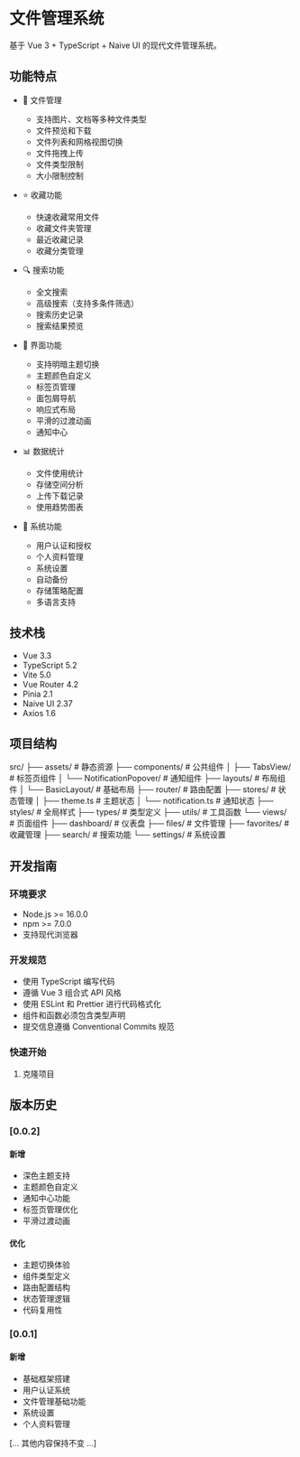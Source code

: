 # 文件管理系统

基于 Vue 3 + TypeScript + Naive UI 的现代文件管理系统。

## 功能特点

- 📁 文件管理
  - 支持图片、文档等多种文件类型
  - 文件预览和下载
  - 文件列表和网格视图切换
  - 文件拖拽上传
  - 文件类型限制
  - 大小限制控制

- ⭐ 收藏功能
  - 快速收藏常用文件
  - 收藏文件夹管理
  - 最近收藏记录
  - 收藏分类管理

- 🔍 搜索功能
  - 全文搜索
  - 高级搜索（支持多条件筛选）
  - 搜索历史记录
  - 搜索结果预览

- 🎨 界面功能
  - 支持明暗主题切换
  - 主题颜色自定义
  - 标签页管理
  - 面包屑导航
  - 响应式布局
  - 平滑的过渡动画
  - 通知中心

- 📊 数据统计
  - 文件使用统计
  - 存储空间分析
  - 上传下载记录
  - 使用趋势图表

- 🔐 系统功能
  - 用户认证和授权
  - 个人资料管理
  - 系统设置
  - 自动备份
  - 存储策略配置
  - 多语言支持

## 技术栈

- Vue 3.3
- TypeScript 5.2
- Vite 5.0
- Vue Router 4.2
- Pinia 2.1
- Naive UI 2.37
- Axios 1.6

## 项目结构

src/
├── assets/          # 静态资源
├── components/      # 公共组件
│   ├── TabsView/    # 标签页组件
│   └── NotificationPopover/ # 通知组件
├── layouts/         # 布局组件
│   └── BasicLayout/ # 基础布局
├── router/          # 路由配置
├── stores/          # 状态管理
│   ├── theme.ts     # 主题状态
│   └── notification.ts # 通知状态
├── styles/          # 全局样式
├── types/           # 类型定义
├── utils/           # 工具函数
└── views/           # 页面组件
    ├── dashboard/   # 仪表盘
    ├── files/       # 文件管理
    ├── favorites/   # 收藏管理
    ├── search/      # 搜索功能
    └── settings/    # 系统设置

## 开发指南

### 环境要求

- Node.js >= 16.0.0
- npm >= 7.0.0
- 支持现代浏览器

### 开发规范

- 使用 TypeScript 编写代码
- 遵循 Vue 3 组合式 API 风格
- 使用 ESLint 和 Prettier 进行代码格式化
- 组件和函数必须包含类型声明
- 提交信息遵循 Conventional Commits 规范

### 快速开始

1. 克隆项目

## 版本历史

### [0.0.2]

#### 新增
- 深色主题支持
- 主题颜色自定义
- 通知中心功能
- 标签页管理优化
- 平滑过渡动画

#### 优化
- 主题切换体验
- 组件类型定义
- 路由配置结构
- 状态管理逻辑
- 代码复用性

### [0.0.1]

#### 新增
- 基础框架搭建
- 用户认证系统
- 文件管理基础功能
- 系统设置
- 个人资料管理

[... 其他内容保持不变 ...]